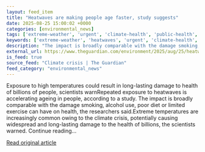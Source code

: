 ```yaml
---
layout: feed_item
title: "Heatwaves are making people age faster, study suggests"
date: 2025-08-25 15:00:02 +0000
categories: [environmental_news]
tags: ['extreme-weather', 'urgent', 'climate-health', 'public-health', 'heatwave']
keywords: ['extreme-weather', 'heatwaves', 'urgent', 'climate-health', 'public-health', 'people', 'making', 'heatwave']
description: "The impact is broadly comparable with the damage smoking, alcohol use, poor diet or limited exercise can have on health, the researchers said"
external_url: https://www.theguardian.com/environment/2025/aug/25/heatwaves-making-people-age-faster-study-suggests
is_feed: true
source_feed: "Climate crisis | The Guardian"
feed_category: "environmental_news"
---
```


Exposure to high temperatures could result in long-lasting damage to health of billions of people, scientists warnRepeated exposure to heatwaves is accelerating ageing in people, according to a study. The impact is broadly comparable with the damage smoking, alcohol use, poor diet or limited exercise can have on health, the researchers said.Extreme temperatures are increasingly common owing to the climate crisis, potentially causing widespread and long-lasting damage to the health of billions, the scientists warned. Continue reading...

[Read original article](https://www.theguardian.com/environment/2025/aug/25/heatwaves-making-people-age-faster-study-suggests)
